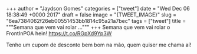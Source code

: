 
+++
author = "Jaydson Gomes"
categories = ["tweet"]
date = "Wed Dec 06 18:38:49 +0000 2017"
draft = false
image = "{TWEET_IMAGE}"
slug = "6ea7384062f26eb00551453bb1814c95a21a7bec"
tags = ["tweet"]
title = """Semana que vem vai rolar ..."""
+++
Semana que vem vai rolar o FrontInPOA hein! https://t.co/RGpXd9Yp3W

Tenho um cupom de desconto bem bom na mão, quem quiser me chama aí!

